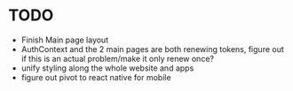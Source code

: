 # TODO

- Finish Main page layout
- AuthContext and the 2 main pages are both renewing tokens, figure out if this is an actual problem/make it only renew once?
- unify styling along the whole website and apps
- figure out pivot to react native for mobile